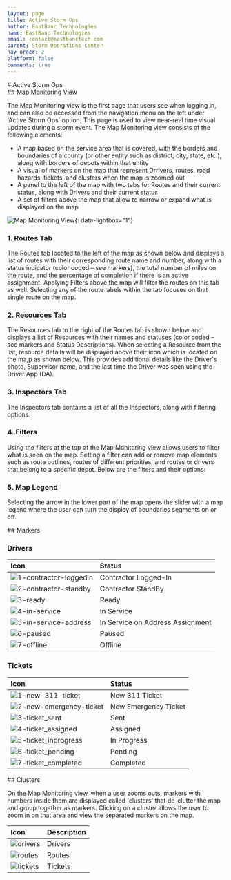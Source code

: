 ```yaml
---
layout: page
title: Active Storm Ops
author: EastBanc Technologies
name: EastBanc Technologies
email: contact@eastbanctech.com
parent: Storm Operations Center
nav_order: 2
platform: false
comments: true
---
```


<section id="Active-Storm-Ops" markdown="1">
# Active Storm Ops

<section id="Map-Monitoring-View" markdown="1">
## Map Monitoring View

The Map Monitoring view is the first page that users see when logging in, and can also be accessed from the navigation menu on the left under 'Active Storm Ops' option. This page is used to view near-real time visual updates during a storm event. The Map Monitoring view consists of the following elements:

  * A map based on the service area that is covered, with the borders and boundaries of a county (or other entity such as district, city, state, etc.), along with borders of depots within that entity
  * A visual of markers on the map that represent Drrivers, routes, road hazards, tickets, and clusters when the map is zoomed out
  * A panel to the left of the map with two tabs for Routes and their current status, along with Drivers and their current status
  * A set of filters above the map that allow to narrow or expand what is displayed on the map

  ![Map Monitoring View](/images/soc/soc-active-storm-ops/map-monitoring-view.png){: data-lightbox="1"}

<section id="Routes-Tab" markdown="1">

### 1. Routes Tab

The Routes tab located to the left of the map as shown below and displays a list of routes with their corresponding route name and number, along with a status indicator (color coded – see markers), the total number of miles on the route, and the percentage of completion if there is an active assignment. Applying Filters above the map will filter the routes on this tab as well. Selecting any of the route labels within the tab focuses on that single route on the map.

</section>


<section id="Resources-Tab" markdown="1">

### 2. Resources Tab

The Resources tab to the right of the Routes tab is shown below and displays a list of Resources with their names and statuses (color coded – see markers and Status Descriptions). When selecting a Resource from the list, resource details will be displayed above their icon which is located on the ma,p as shown below. This provides additional details like the Driver's photo, Supervisor name, and the last time the Driver was seen using the Driver App (DA). 

</section>

<section id="Resources-Tab" markdown="1">

### 3. Inspectors Tab

The Inspectors tab contains a list of all the Inspectors, along with filtering options.
</section>

<section id="Filters" markdown="1">

### 4. Filters

Using the filters at the top of the Map Monitoring view allows users to filter what is seen on the map. Setting a filter can add or remove map elements such as route outlines, routes of different priorities, and routes or drivers that belong to a specific depot. Below are the filters and their options:
</section>

<section id="Map-Legend" markdown="1">

### 5. Map Legend

Selecting the arrow in the lower part of the map opens the slider with a map legend where the user can turn the display of boundaries segments on or off.
</section>

<section id="Markers" markdown="1">
## Markers

### Drivers

| Icon | Status | 
|:-|:---|
| ![1-contractor-loggedin](/images/soc/soc-active-storm-ops/drivers/1-contractor-loggedin.png) | Contractor Logged-In |
| ![2-contractor-standby](/images/soc/soc-active-storm-ops/drivers/2-contractor-standby.png) | Contractor StandBy|
| ![3-ready](/images/soc/soc-active-storm-ops/drivers/3-ready.png) | Ready |
| ![4-in-service](/images/soc/soc-active-storm-ops/drivers/4-in-service.png) | In Service |
| ![5-in-service-address](/images/soc/soc-active-storm-ops/drivers/5-in-service-address.png) | In Service on Address Assignment |
| ![6-paused](/images/soc/soc-active-storm-ops/drivers/6-paused.png) | Paused |
| ![7-offline](/images/soc/soc-active-storm-ops/drivers/7-offline.png) | Offline |

### Tickets

| Icon | Status | 
|:-----|:-------|
| ![1-new-311-ticket](/images/soc/soc-active-storm-ops/tickets/1-new-311-ticket.png) | New 311 Ticket |
| ![2-new-emergency-ticket](/images/soc/soc-active-storm-ops/tickets/2-new-emergency-ticket.png) | New Emergency Ticket |
| ![3-ticket_sent](/images/soc/soc-active-storm-ops/tickets/3-ticket_sent.png) | Sent |
| ![4-ticket_assigned](/images/soc/soc-active-storm-ops/tickets/4-ticket_assigned.png) | Assigned |
| ![5-ticket_inprogress](/images/soc/soc-active-storm-ops/tickets/5-ticket_inprogress.png) | In Progress |
| ![6-ticket_pending](/images/soc/soc-active-storm-ops/tickets/6-ticket_pending.png) | Pending |
| ![7-ticket_completed](/images/soc/soc-active-storm-ops/tickets/7-ticket_completed.png) | Completed |

</section>

<section id="Clusters" markdown="1">
## Clusters

On the Map Monitoring view,  when a user zooms outs, markers with numbers inside them are displayed called 'clusters' that de-clutter the map and group together as markers. Clicking on a cluster allows the user to zoom in on that area and view the separated markers on the map.

| Icon | Description | 
|:---|:---|
| ![drivers](/images/soc/soc-active-storm-ops/clusters/1-drivers.png) | Drivers |
| ![routes](/images/soc/soc-active-storm-ops/clusters/2-routes.png) | Routes |
| ![tickets](/images/soc/soc-active-storm-ops/clusters/3-tickets.png) | Tickets |

</section>
</section>
